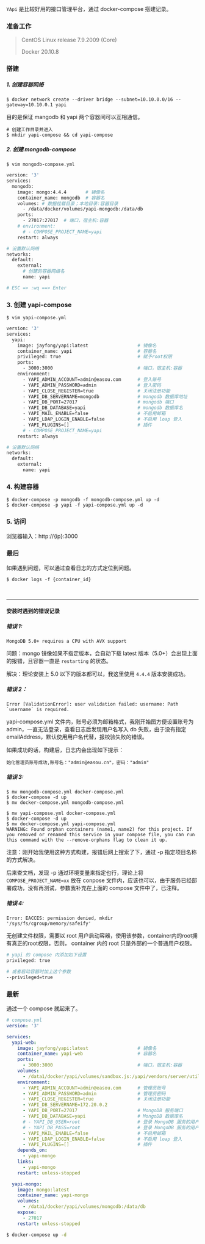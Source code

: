 `YApi` 是比较好用的接口管理平台，通过 docker-compose 搭建记录。



### 准备工作

> CentOS Linux release 7.9.2009 (Core)
>
> Docker 20.10.8



### 搭建

##### 1. 创建容器网络

```shell
$ docker network create --driver bridge --subnet=10.10.0.0/16 --gateway=10.10.0.1 yapi
```

目的是保证 mangodb 和 yapi 两个容器间可以互相通信。

```shell
# 创建工作目录并进入
$ mkdir yapi-compose && cd yapi-compose
```



##### 2. 创建 mongodb-compose

```shell
$ vim mongodb-compose.yml
```
```dockerfile
version: '3'
services:
  mongodb:
    image: mongo:4.4.4       # 镜像名
    container_name: mongodb  # 容器名
    volumes: # 数据挂载目录；本地目录:容器目录        
      - /data/docker/volumes/yapi-mongodb:/data/db  
    ports:
      - 27017:27017  # 端口，宿主机:容器
    # environment:  
      # - COMPOSE_PROJECT_NAME=yapi
    restart: always

# 设置默认网络
networks:
  default:
    external:
      # 创建的容器网络名
      name: yapi  

# ESC => :wq ==> Enter
```



### 3. 创建 yapi-compose

```shell
$ vim yapi-compose.yml
```
```dockerfile
version: '3'
services:
  yapi:
    image: jayfong/yapi:latest                  # 镜像名
    container_name: yapi                        # 容器名
    privileged: true                            # 赋予root权限
    ports:
      - 3000:3000                               # 端口，宿主机:容器
    environment:
      - YAPI_ADMIN_ACCOUNT=admin@easou.com      # 登入账号
      - YAPI_ADMIN_PASSWORD=admin               # 登入密码
      - YAPI_CLOSE_REGISTER=true                # 关闭注册功能
      - YAPI_DB_SERVERNAME=mongodb              # mongodb 数据库地址
      - YAPI_DB_PORT=27017                      # mongodb 端口
      - YAPI_DB_DATABASE=yapi                   # mongodb 数据库名
      - YAPI_MAIL_ENABLE=false                  # 不启用邮箱
      - YAPI_LDAP_LOGIN_ENABLE=false            # 不启用 loap 登入
      - YAPI_PLUGINS=[]                         # 插件
      # - COMPOSE_PROJECT_NAME=yapi
    restart: always

# 设置默认网络
networks:
  default:
    external:
      name: yapi
```



### 4. 构建容器

```shell
$ docker-compose -p mongodb -f mongodb-compose.yml up -d
$ docker-compose -p yapi -f yapi-compose.yml up -d
```



### 5. 访问

浏览器输入：http://{ip}:3000



### 最后

如果遇到问题，可以通过查看日志的方式定位到问题。

```shell
$ docker logs -f {container_id}
```
<br>

---

#### 安装时遇到的错误记录

##### 错误 1: 

```text
MongoDB 5.0+ requires a CPU with AVX support
```

问题：mongo 镜像如果不指定版本，会自动下载 latest 版本（5.0+）会出现上面的报错，且容器一直是 `restarting` 的状态。

解决：理论安装上 5.0 以下的版本都可以，我这里使用 `4.4.4` 版本安装成功。



##### 错误 2：

```text
Error [ValidationError]: user validation failed: username: Path `username` is required.
```

yapi-compose.yml 文件内，账号必须为邮箱格式，我刚开始图方便设置账号为 admin，一直无法登录，查看日志后发现用户名写入 db 失败，由于没有指定 emailAddress，默认使用用户名代替，报校验失败的错误。

如果成功的话，构建后，日志内会出现如下提示：

```
始化管理员账号成功,账号名："admin@easou.cn"，密码："admin"
```



##### 错误 3:

```shell
$ mv mongodb-compose.yml docker-compose.yml
$ docker-compose -d up
$ mv docker-compose.yml mongodb-compose.yml

$ mv yapi-compose.yml docker-compose.yml
$ docker-compose -d up
$ mv docker-compose.yml yapi-compose.yml
WARNING: Found orphan containers (name1, name2) for this project. If you removed or renamed this service in your compose file, you can run this command with the --remove-orphans flag to clean it up.
```

注意：刚开始我使用这种方式构建，报错后网上搜索了下，通过 -p 指定项目名称的方式解决。

后来查文档，发现 -p 通过环境变量来指定也行，理论上将 `COMPOSE_PROJECT_NAME=xx` 放在 conpose 文件内，应该也可以，由于服务已经部署成功，没有再测试，参数我补充在上面的 compose 文件中了，已注释。



##### 错误 4:

```
Error: EACCES: permission denied, mkdir '/sys/fs/cgroup/memory/safeify'
```

无创建文件权限，需要以 root 用户启动容器，使用该参数，container内的root拥有真正的root权限，否则， container 内的 root 只是外部的一个普通用户权限。

```dockerfile
# yapi 的 compose 内添加如下设置
privileged: true

# 或者启动容器时加上这个参数
--privileged=true
```



### 最新

通过一个 compose 就起来了。

```yaml
# compose.yml
version: '3'

services:
  yapi-web:
    image: jayfong/yapi:latest                  # 镜像名
    container_name: yapi-web                    # 容器名
    ports:
      - 3000:3000                               # 端口，宿主机:容器
    volumes:
      - /data1/docker/yapi/volumes/sandbox.js:/yapi/vendors/server/utils/sandbox.js
    environment:
      - YAPI_ADMIN_ACCOUNT=admin@easou.com      # 管理员账号
      - YAPI_ADMIN_PASSWORD=admin               # 管理员密码
      - YAPI_CLOSE_REGISTER=true                # 关闭注册功能
      - YAPI_DB_SERVERNAME=172.20.0.2
      - YAPI_DB_PORT=27017                      # MongoDB 服务端口
      - YAPI_DB_DATABASE=yapi                   # MongoDB 数据库名
      # - YAPI_DB_USER=root                     # 登录 MongoDB 服务的用户名
      # - YAPI_DB_PASS=root                     # 登录 MongoDB 服务的用户密码
      - YAPI_MAIL_ENABLE=false                  # 不启用邮箱
      - YAPI_LDAP_LOGIN_ENABLE=false            # 不启用 loap 登入
      - YAPI_PLUGINS=[]                         # 插件
    depends_on:
      - yapi-mongo
    links:
      - yapi-mongo
    restart: unless-stopped

  yapi-mongo:
    image: mongo:latest
    container_name: yapi-mongo
    volumes:
      - /data1/docker/yapi/volumes/mongodb:/data/db
    expose:
      - 27017
    restart: unless-stopped
```

```bash
$ docker-compose up -d
```

